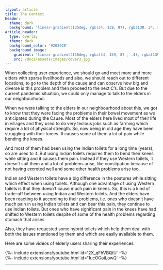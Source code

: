 ```yaml
---
layout: article
title: The Context
header:
  theme: dark
  background: 'linear-gradient(135deg, rgb(34, 139, 87), rgb(139, 34, 139))'
article_header:
  type: overlay
  theme: dark
  background_color: '#203028'
  background_image:
    gradient: 'linear-gradient(135deg, rgba(34, 139, 87 , .4), rgba(139, 34, 139, .4))'
    src: /docs/assets/images/cover3.jpg
---
```


When collecting user experience, we should go and meet more and more elders with sparse livelihoods and also, we should reach out to different locations, to go to the depth of the cause and can observe how big and diverse is this problem and then proceed to the next C’s.
But due to the current pandemic situation, we could only manage to talk to the elders in our neighbourhood.

When we were talking to the elders in our neighbourhood about this, we got to know that they were facing the problems in their bowel movement  as we anticipated during the Cause.
Most of the elders here lived most of their life in villages and they used to do very tedious jobs such as farming which require a lot of physical strength. So, now being in old age they have been struggling with their knees. It causes some of them a lot of pain while bending the knees.

And most of them had been using the Indian toilets for a long time (years), so are used to it. But using Indian toilets requires them to bend their knees while sitting and it causes them pain. Instead if they use Western toilets, it doesn't suit them and a lot of problems arise, like constipation because of not having excreted well and some other health problems arise too.

Indian and Western toilets have a big difference in the postures while sitting which effect when using toilets. Although one advantage of using Western toilets is that they doesn’t cause much pain in knees. So, this is a kind of trade-off between using Indian and Western toilets.
And the elders have been reacting to it according to their problems, i.e. ones who doesn’t have much pain in using Indian toilets and can bear this pain, they continue to use Indian toilets. But ones who have significant pain in the knees have had shifted to Western toilets despite of some of the health problems regarding stomach that arises.

Also, they have requested some hybrid toilets which help them deal with both the issues mentioned by them and which are easily available to them.

Here are some videos of elderly users sharing their experiences.
<div>{%- include extensions/youtube.html id='2X_qFhVBQtU' -%}</div>

<div>{%- include extensions/youtube.html id='1ucOGoiLowQ' -%}</div>

<!--more-->

---



